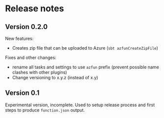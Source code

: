 # Release notes

## Version 0.2.0
New features:
* Creates zip file that can be uploaded to Azure (`sbt azfunCreateZipFile`)

Fixes and other changes:
* rename all tasks and settings to use `azfun` prefix (prevent possible name clashes with other plugins)
* Change versioning to x.y.z (instead of x.y)

## Version 0.1
Experimental version, incomplete. Used to setup release process and first steps to produce `function.json` output.
